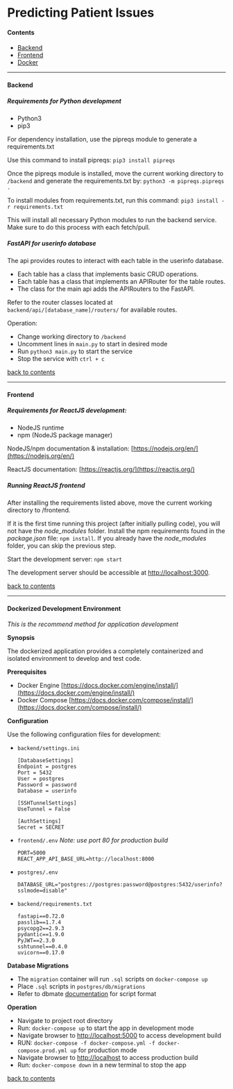 # Predicting Patient Issues

#### Contents

- [Backend](#backend)
- [Frontend](#frontend)
- [Docker](#dockerized-development-environment)

---

#### Backend

##### Requirements for Python development

- Python3
- pip3

For dependency installation, use the pipreqs module to generate a requirements.txt

Use this command to install pipreqs:
`pip3 install pipreqs`

Once the pipreqs module is installed, move the current working directory to `/backend` and generate the requirements.txt by:
`python3 -m pipreqs.pipreqs .`

To install modules from requirements.txt, run this command:
`pip3 install -r requirements.txt`

This will install all necessary Python modules to run the backend service. Make sure to do this process with each fetch/pull.

##### FastAPI for userinfo database

The api provides routes to interact with each table in the userinfo database.
- Each table has a class that implements basic CRUD operations.
- Each table has a class that implements an APIRouter for the table routes.
- The class for the main api adds the APIRouters to the FastAPI.

Refer to the router classes located at `backend/api/[database_name]/routers/` for available routes.

Operation:
- Change working directory to `/backend`
- Uncomment lines in `main.py` to start in desired mode
- Run `python3 main.py` to start the service
- Stop the service with `ctrl + c`

[back to contents](#contents)

---

#### Frontend

##### Requirements for ReactJS development:

- NodeJS runtime
- npm (NodeJS package manager)

NodeJS/npm documentation & installation: [https://nodejs.org/en/](https://nodejs.org/en/)

ReactJS documentation: [https://reactjs.org/](https://reactjs.org/)

##### Running ReactJS frontend

After installing the requirements listed above, move the current working directory to /frontend.

If it is the first time running this project (after initially pulling code), you will not have the _node_modules_ folder. Install the npm requirements found in the _package.json_ file: `npm install`. If you already have the _node_modules_ folder, you can skip the previous step.

Start the development server: `npm start`

The development server should be accessible at [http://localhost:3000](http://localhost:3000).

[back to contents](#contents)

---

#### Dockerized Development Environment

*This is the recommend method for application development*

**Synopsis**

The dockerized application provides a completely containerized and isolated environment to develop and test code.

**Prerequisites**

- Docker Engine [https://docs.docker.com/engine/install/](https://docs.docker.com/engine/install/)
- Docker Compose [https://docs.docker.com/compose/install/](https://docs.docker.com/compose/install/)

**Configuration**

Use the following configuration files for development:

- `backend/settings.ini`
    ```
    [DatabaseSettings]
    Endpoint = postgres
    Port = 5432
    User = postgres
    Password = password
    Database = userinfo

    [SSHTunnelSettings]
    UseTunnel = False 

    [AuthSettings]
    Secret = SECRET
    ```
- `frontend/.env` *Note: use port 80 for production build*
    ```
    PORT=5000
    REACT_APP_API_BASE_URL=http://localhost:8000
    ```

- `postgres/.env`
    ```
    DATABASE_URL="postgres://postgres:password@postgres:5432/userinfo?sslmode=disable"
    ```
- `backend/requirements.txt`
    ```
    fastapi==0.72.0
    passlib==1.7.4
    psycopg2==2.9.3
    pydantic==1.9.0
    PyJWT==2.3.0
    sshtunnel==0.4.0
    uvicorn==0.17.0
    ```

**Database Migrations**

- The `migration` container will run `.sql` scripts on `docker-compose up`
- Place `.sql` scripts in `postgres/db/migrations`
- Refer to dbmate [documentation](https://github.com/amacneil/dbmate#creating-migrations) for script format

**Operation**

- Navigate to project root directory
- Run: `docker-compose up` to start the app in development mode
- Navigate browser to [http://localhost:5000](http://localhost:5000) to access development build
- RUN: `docker-compose -f docker-compose.yml -f docker-compose.prod.yml up` for production mode
- Navigate browser to [http://localhost](http://localhost) to access production build
- Run: `docker-compose down` in a new terminal to stop the app

[back to contents](#contents)